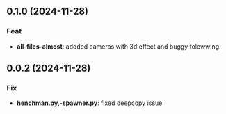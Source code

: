 ## 0.1.0 (2024-11-28)

### Feat

- **all-files-almost**: addded cameras with 3d effect and buggy folowwing

## 0.0.2 (2024-11-28)

### Fix

- **henchman.py,-spawner.py**: fixed deepcopy issue

